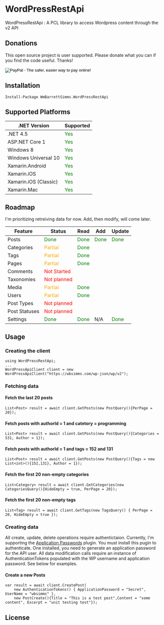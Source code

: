 # WordPressRestApi

WordPressRestApi : A PCL library to access Wordpress content through the v2 API

## Donations

This open source project is user supported. Please donate what you can if you find the code useful. Thanks!

<form action="https://www.paypal.com/cgi-bin/webscr" method="post" target="_top">
<input type="hidden" name="cmd" value="_s-xclick">
<input type="hidden" name="hosted_button_id" value="QF5QX6CLW6FJA">
<input type="image" src="https://www.paypalobjects.com/en_US/i/btn/btn_donate_LG.gif" border="0" name="submit" alt="PayPal - The safer, easier way to pay online!">
<img alt="" border="0" src="https://www.paypalobjects.com/en_US/i/scr/pixel.gif" width="1" height="1">
</form>

## Installation
```
Install-Package WmBarrettSimms.WordPressRestApi 
```

## Supported Platforms

| .NET Version | Supported |
| ------------ | --------- |
| .NET 4.5     | <font style='color:green'>Yes</font> |
| ASP.NET Core 1 | <font style='color:green'>Yes</font> |
| Windows 8 | <font style='color:green'>Yes</font> |
| Windows Universal 10 | <font style='color:green'>Yes</font> |
| Xamarin.Android | <font style='color:green'>Yes</font> |
| Xamarin.iOS | <font style='color:green'>Yes</font> |
| Xamarin.iOS (Classic) | <font style='color:green'>Yes</font> |
| Xamarin.Mac | <font style='color:green'>Yes</font> |


## Roadmap

I'm prioritizing retreiving data for now. Add, then modify, will come later.

| Feature | Status | Read | Add | Update |
| ------- | ------ | ----- | ---- | ---- | 
| Posts | <font style='color:green'>Done</font> | <font style='color:green'>Done</font> | <font style='color:green'>Done</font> | <font style='color:green'>Done</font> |
| Categories | <font style='color:orange'>Partial</font> | <font style='color:green'>Done</font> | | |
| Tags | <font style='color:orange'>Partial</font> | <font style='color:green'>Done</font> | | |
| Pages | <font style='color:orange'>Partial</font> | <font style='color:green'>Done</font> | | |
| Comments | <font style='color:red'>Not Started</font> | | | |
| Taxonomies | <font style='color:red'>Not planned</font> | | | |
| Media | <font style='color:orange'>Partial</font> | <font style='color:green'>Done</font> | | |
| Users | <font style='color:orange'>Partial</font> | <font style='color:green'>Done</font> | | |
| Post Types | <font style='color:red'>Not planned</font> | | | |
| Post Statuses | <font style='color:red'>Not planned</font> | | | |
| Settings | <font style='color:green'>Done</font> | <font style='color:green'>Done</font> | N/A | <font style='color:green'>Done</font> |


## Usage

### Creating the client
```CSharp
using WordPressRestApi;
...
WordPressApiClient client = new WordPressApiClient("https://wbsimms.com/wp-json/wp/v2");
```

### Fetching data

#### Fetch the last 20 posts
```CSharp
List<Post> result = await client.GetPosts(new PostQuery(){PerPage = 20});
```

#### Fetch posts with authorId = 1 and catetory = programming
```CSharp
List<Post> result = await client.GetPosts(new PostQuery(){Categories = 531, Author = 1});
```

#### Fetch posts with authorId = 1 and tags = 152 and 131
```CSharp
List<Post> result = await client.GetPosts(new PostQuery(){Tags = new List<int>(){152,131}, Author = 1});
```

#### Fetch the first 20 non-empty categories
```CSharp
List<Category> result = await client.GetCategories(new CategoriesQuery(){HideEmpty = true, PerPage = 20});
```

#### Fetch the first 20 non-empty tags
```CSharp
List<Tag> result = await client.GetTags(new TagsQuery() { PerPage = 20, HideEmpty = true });
```

### Creating data

All create, update, delete operations require authentictaion. Currently, I'm supporting the [Application Passwords](https://wordpress.org/plugins/application-passwords/) plugin. You must install this pugin to authenticate. One installed, you need to generate an application password for the API user. All data modification calls require an instance of AuthenticationTokens populated with the WP username and application password. See below for examples.  

#### Create a new Posts
```CSharp
var result = await client.CreatePost(
    new AuthenticationTokens() { ApplicationPassword = "Secret", UserName = "wbsimms" },
    new PostCreate(){Title = "This is a test post",Content = "some content", Excerpt = "unit testing test"});
```
## License
